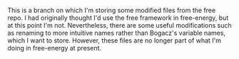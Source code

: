 This is a branch on which I'm storing some modified files from the free
repo.  I had originally thought I'd use the free framework in free-energy,
but at this point I'm not.  Nevertheless, there are some useful modifications
such as renaming to more intuitive names rather than Bogacz's variable
names, which I want to store.  However, these files are no longer part
of what I'm doing in free-energy at present.

